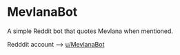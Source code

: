 # MevlanaBot

A simple Reddit bot that quotes Mevlana when mentioned. 

Redddit account --> [u/MevlanaBot](https://www.reddit.com/user/MevlanaBot)
